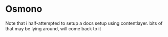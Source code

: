 # Osmono

Note that i half-attempted to setup a docs setup using contentlayer. bits of that may be lying around, will come back to it